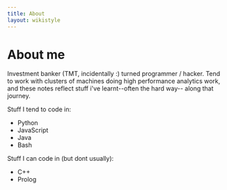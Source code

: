 ```yaml
---
title: About
layout: wikistyle
---
```


About me
=====================

Investment banker (TMT, incidentally :) turned programmer / hacker. Tend
to work with clusters of machines doing high performance analytics work,
and these notes reflect stuff i've learnt--often the hard way-- along
that journey.

Stuff I tend to code in:
* Python
* JavaScript
* Java
* Bash

Stuff I can code in (but dont usually):
* C++
* Prolog
 

<script type="text/javascript">

  var _gaq = _gaq || [];
  _gaq.push(['_setAccount', 'UA-36497876-1']);
  _gaq.push(['_setDomainName', 'github.com']);
  _gaq.push(['_setAllowLinker', true]);
  _gaq.push(['_trackPageview']);

  (function() {
    var ga = document.createElement('script'); ga.type = 'text/javascript'; ga.async = true;
    ga.src = ('https:' == document.location.protocol ? 'https://ssl' : 'http://www') + '.google-analytics.com/ga.js';
    var s = document.getElementsByTagName('script')[0]; s.parentNode.insertBefore(ga, s);
  })();

</script>
